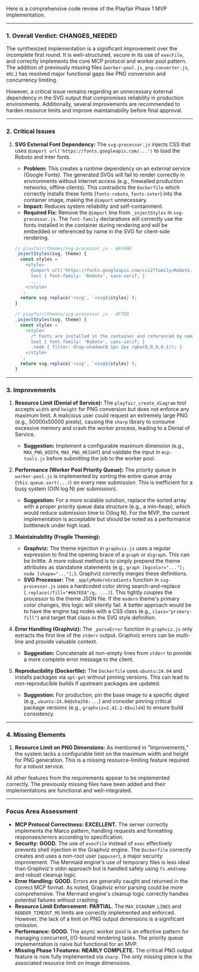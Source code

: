 Here is a comprehensive code review of the Playfair Phase 1 MVP implementation.

---

### 1. Overall Verdict: **CHANGES_NEEDED**

The synthesized implementation is a significant improvement over the incomplete first round. It is well-structured, secure in its use of `execFile`, and correctly implements the core MCP protocol and worker pool pattern. The addition of previously missing files (`worker-pool.js`, `png-converter.js`, etc.) has resolved major functional gaps like PNG conversion and concurrency limiting.

However, a critical issue remains regarding an unnecessary external dependency in the SVG output that compromises reliability in production environments. Additionally, several improvements are recommended to harden resource limits and improve maintainability before final approval.

---

### 2. Critical Issues

1.  **SVG External Font Dependency:** The `svg-processor.js` injects CSS that uses `@import url('https://fonts.googleapis.com/...')` to load the Roboto and Inter fonts.
    *   **Problem:** This creates a runtime dependency on an external service (Google Fonts). The generated SVGs will fail to render correctly in environments without internet access (e.g., firewalled production networks, offline clients). This contradicts the `Dockerfile` which correctly installs these fonts (`fonts-roboto`, `fonts-inter`) into the container image, making the `@import` unnecessary.
    *   **Impact:** Reduces system reliability and self-containment.
    *   **Required Fix:** Remove the `@import` line from `_injectStyles` in `svg-processor.js`. The `font-family` declarations will correctly use the fonts installed in the container during rendering and will be embedded or referenced by name in the SVG for client-side rendering.

    ```javascript
    // playfair/themes/svg-processor.js - BEFORE
    _injectStyles(svg, theme) {
      const styles = `
        <style>
          @import url('https://fonts.googleapis.com/css2?family=Roboto...&display=swap'); // BAD
          text { font-family: 'Roboto', sans-serif; }
          ...
        </style>
      `;
      return svg.replace('<svg', `<svg${styles}`);
    }

    // playfair/themes/svg-processor.js - AFTER
    _injectStyles(svg, theme) {
      const styles = `
        <style>
          /* Fonts are installed in the container and referenced by name */
          text { font-family: 'Roboto', sans-serif; }
          .node { filter: drop-shadow(0 1px 2px rgba(0,0,0,0.1)); }
        </style>
      `;
      return svg.replace('<svg', `<svg${styles}`);
    }
    ```

---

### 3. Improvements

1.  **Resource Limit (Denial of Service):** The `playfair_create_diagram` tool accepts `width` and `height` for PNG conversion but does not enforce any maximum limit. A malicious user could request an extremely large PNG (e.g., 50000x50000 pixels), causing the `sharp` library to consume excessive memory and crash the worker process, leading to a Denial of Service.
    *   **Suggestion:** Implement a configurable maximum dimension (e.g., `MAX_PNG_WIDTH`, `MAX_PNG_HEIGHT`) and validate the input in `mcp-tools.js` before submitting the job to the worker pool.

2.  **Performance (Worker Pool Priority Queue):** The priority queue in `worker-pool.js` is implemented by sorting the entire queue array (`this.queue.sort(...)`) on every new submission. This is inefficient for a busy system (O(N log N) per submission).
    *   **Suggestion:** For a more scalable solution, replace the sorted array with a proper priority queue data structure (e.g., a min-heap), which would reduce submission time to O(log N). For the MVP, the current implementation is acceptable but should be noted as a performance bottleneck under high load.

3.  **Maintainability (Fragile Theming):**
    *   **Graphviz:** The theme injection in `graphviz.js` uses a regular expression to find the opening brace of a `graph` or `digraph`. This can be brittle. A more robust method is to simply prepend the theme attributes as standalone statements (e.g., `graph [bgcolor="..."]; node [shape="..."];`). Graphviz correctly merges these definitions.
    *   **SVG Processor:** The `_applyModernGradients` function in `svg-processor.js` uses a hardcoded color string search-and-replace (`.replace(/fill="#667EEA"/g, ...)`). This tightly couples the processor to the theme JSON file. If the `modern` theme's primary color changes, this logic will silently fail. A better approach would be to have the engine tag nodes with a CSS class (e.g., `class="primary-fill"`) and target that class in the SVG style definition.

4.  **Error Handling (Graphviz):** The `_parseError` function in `graphviz.js` only extracts the first line of the `stderr` output. Graphviz errors can be multi-line and provide valuable context.
    *   **Suggestion:** Concatenate all non-empty lines from `stderr` to provide a more complete error message to the client.

5.  **Reproducibility (Dockerfile):** The `Dockerfile` uses `ubuntu:24.04` and installs packages via `apt-get` without pinning versions. This can lead to non-reproducible builds if upstream packages are updated.
    *   **Suggestion:** For production, pin the base image to a specific digest (e.g., `ubuntu:24.04@sha256:...`) and consider pinning critical package versions (e.g., `graphviz=2.42.2-6build4`) to ensure build consistency.

---

### 4. Missing Elements

1.  **Resource Limit on PNG Dimensions:** As mentioned in "Improvements," the system lacks a configurable limit on the maximum width and height for PNG generation. This is a missing resource-limiting feature required for a robust service.

All other features from the requirements appear to be implemented correctly. The previously missing files have been added and their implementations are functional and well-integrated.

---

### Focus Area Assessment

*   **MCP Protocol Correctness:** **EXCELLENT.** The server correctly implements the Marco pattern, handling requests and formatting responses/errors according to specification.
*   **Security:** **GOOD.** The use of `execFile` instead of `exec` effectively prevents shell injection in the Graphviz engine. The `Dockerfile` correctly creates and uses a non-root user (`appuser`), a major security improvement. The Mermaid engine's use of temporary files is less ideal than Graphviz's stdin approach but is handled safely using `fs.mkdtemp` and robust cleanup logic.
*   **Error Handling:** **GOOD.** Errors are generally caught and returned in the correct MCP format. As noted, Graphviz error parsing could be more comprehensive. The Mermaid engine's cleanup logic correctly handles potential failures without crashing.
*   **Resource Limit Enforcement:** **PARTIAL.** The `MAX_DIAGRAM_LINES` and `RENDER_TIMEOUT_MS` limits are correctly implemented and enforced. However, the lack of a limit on PNG output dimensions is a significant omission.
*   **Performance:** **GOOD.** The async worker pool is an effective pattern for managing concurrent, I/O-bound rendering tasks. The priority queue implementation is naive but functional for an MVP.
*   **Missing Phase 1 Features:** **NEARLY COMPLETE.** The critical PNG output feature is now fully implemented via `sharp`. The only missing piece is the associated resource limit on image dimensions.
